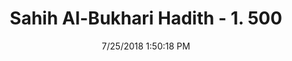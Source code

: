---
title        : "Sahih Al-Bukhari Hadith - 1. 500"
date         : 7/25/2018 1:50:18 PM
draft        : false
type         : "hadith"
layout       : "hadith"
BookCode     : "SHB"
VolumeNumber : "1"
HadithNumber : "500"
categories  :  ["Prayer Times-'Prayers at fixed hours have been prescribed'"]
tags  :  ["Ibn Shihab"]
---